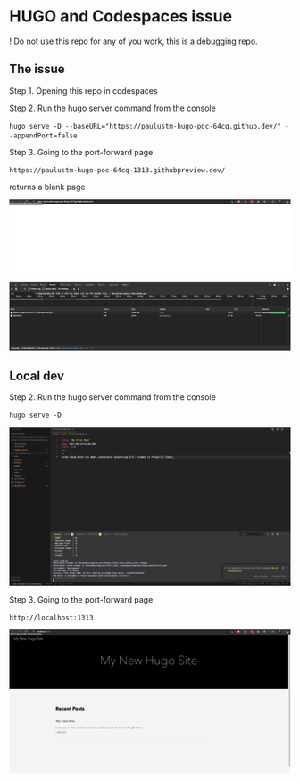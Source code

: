 # HUGO and Codespaces issue

! Do not use this repo for any of you work, this is a debugging repo.

## The issue

Step 1. Opening this repo in codespaces

Step 2. Run the hugo server command from the console

`hugo serve -D --baseURL="https://paulustm-hugo-poc-64cq.github.dev/" --appendPort=false`

Step 3. Going to the port-forward page

`https://paulustm-hugo-poc-64cq-1313.githubpreview.dev/`

returns a blank page

![alt](pictures/blank-page.png)

## Local dev

Step 2. Run the hugo server command from the console

`hugo serve -D`

![alt](pictures/vscode-terminal.png)

Step 3. Going to the port-forward page

`http://localhost:1313`

![alt](pictures/local.png)
